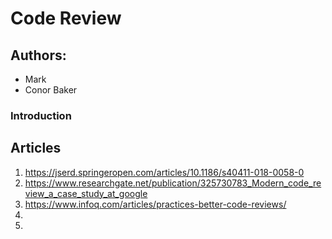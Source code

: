 # **Code Review**

## **Authors:**
* Mark
* Conor Baker

### **Introduction**




## **Articles**
1. https://jserd.springeropen.com/articles/10.1186/s40411-018-0058-0
2. https://www.researchgate.net/publication/325730783_Modern_code_review_a_case_study_at_google
3. https://www.infoq.com/articles/practices-better-code-reviews/
4.  
5.  
 